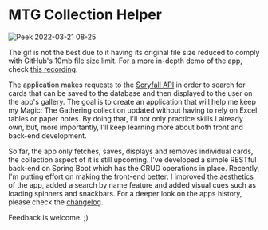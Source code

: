 # MTG Collection Helper

![Peek 2022-03-21 08-25](https://user-images.githubusercontent.com/20730250/159253007-cad3e2a5-77c6-461e-a292-8aaf6b7c17ff.gif)

The gif is not the best due to it having its original file size reduced to comply with GitHub's 10mb file size limit. For a more in-depth demo of the app, check [this recording](https://www.loom.com/share/1ad3eed1296a48588c0bd7a3a5ce3eef).

The application makes requests to the [Scryfall API](https://scryfall.com/docs/api) in order to search for cards that can be saved to the database and then displayed to the user on the app's gallery. The goal is to create an application that will help me keep my Magic: The Gathering collection updated without having to rely on Excel tables or paper notes. By doing that, I'll not only practice skills I already own, but, more importantly, I'll keep learning more about both front and back-end development. 

So far, the app only fetches, saves, displays and removes individual cards, the collection aspect of it is still upcoming. I've developed a simple RESTful back-end on Spring Boot which has the CRUD operations in place. Recently, I'm putting effort on making the front-end better: I improved the aesthetics of the app, added a search by name feature and added visual cues such as loading spinners and snackbars. For a deeper look on the apps history, please check the [changelog](./CHANGELOG.md).

Feedback is welcome. ;)
